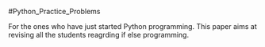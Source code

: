 #Python_Practice_Problems

For the ones who have just started Python programming. 
This paper aims at revising all the students reagrding if else programming.
